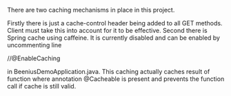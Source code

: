 There are two caching mechanisms in place in this project.

Firstly there is just a cache-control header being added to all GET methods. Client must take this into account for it to be effective.
Second there is Spring cache using caffeine. It is currently disabled and can be enabled by uncommenting line  

//@EnableCaching 

in BeeniusDemoApplication.java. This caching actually caches result of function where annotation @Cacheable is present and prevents the function call if cache is still valid.